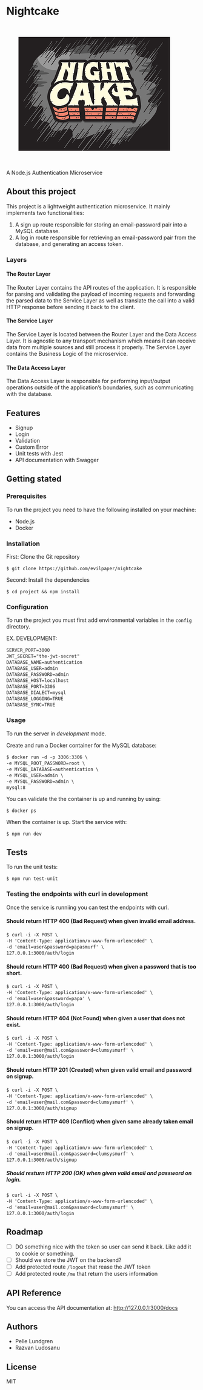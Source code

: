 # Nightcake

<img src="night-cake-logo.png" alt="Night Cake Logo" width="400" height="300" style="padding: 2rem;">

A Node.js Authentication Microservice

## About this project

This project is a lightweight authentication microservice. It mainly implements two functionalities:

1. A sign up route responsible for storing an email-password pair into a MySQL database.
1. A log in route responsible for retrieving an email-password pair from the database, and generating an access token.

### Layers

#### The Router Layer

The Router Layer contains the API routes of the application. It is responsible for parsing and validating the payload of incoming requests and forwarding the parsed data to the Service Layer as well as translate the call into a valid HTTP response before sending it back to the client.

#### The Service Layer

The Service Layer is located between the Router Layer and the Data Access Layer. It is agnostic to any transport mechanism which means it can receive data from multiple sources and still process it properly. The Service Layer contains the Business Logic of the microservice.

#### The Data Access Layer

The Data Access Layer is responsible for performing input/output operations outside of the application’s boundaries, such as communicating with the database.

## Features

- Signup
- Login
- Validation
- Custom Error
- Unit tests with Jest
- API documentation with Swagger

## Getting stated

### Prerequisites

To run the project you need to have the following installed on your machine:

- Node.js
- Docker

### Installation

First: Clone the Git repository

```
$ git clone https://github.com/evilpaper/nightcake
```

Second: Install the dependencies

```
$ cd project && npm install
```

### Configuration

To run the project you must first add environmental variables in the `config` directory.

EX. DEVELOPMENT:

```
SERVER_PORT=3000
JWT_SECRET="the-jwt-secret"
DATABASE_NAME=authentication
DATABASE_USER=admin
DATABASE_PASSWORD=admin
DATABASE_HOST=localhost
DATABASE_PORT=3306
DATABASE_DIALECT=mysql
DATABASE_LOGGING=TRUE
DATABASE_SYNC=TRUE
```

### Usage

To run the server in _development_ mode.

Create and run a Docker container for the MySQL database:

```
$ docker run -d -p 3306:3306 \
-e MYSQL_ROOT_PASSWORD=root \
-e MYSQL_DATABASE=authentication \
-e MYSQL_USER=admin \
-e MYSQL_PASSWORD=admin \
mysql:8
```

You can validate the the container is up and running by using:

```
$ docker ps
```

When the container is up. Start the service with:

```
$ npm run dev
```

## Tests

To run the unit tests:

```
$ npm run test-unit
```

### Testing the endpoints with curl in development

Once the service is runniing you can test the endpoints with curl.

#### Should return HTTP 400 (Bad Request) when given invalid email address.

```
$ curl -i -X POST \
-H 'Content-Type: application/x-www-form-urlencoded' \
-d 'email=user&password=papasmurf' \
127.0.0.1:3000/auth/login
```

#### Should return HTTP 400 (Bad Request) when given a password that is too short.

```
$ curl -i -X POST \
-H 'Content-Type: application/x-www-form-urlencoded' \
-d 'email=user&password=papa' \
127.0.0.1:3000/auth/login
```

#### Should return HTTP 404 (Not Found) when given a user that does not exist.

```
$ curl -i -X POST \
-H 'Content-Type: application/x-www-form-urlencoded' \
-d 'email=user@mail.com&password=clumsysmurf' \
127.0.0.1:3000/auth/login
```

#### Should return HTTP 201 (Created) when given valid email and password on signup.

```
$ curl -i -X POST \
-H 'Content-Type: application/x-www-form-urlencoded' \
-d 'email=user@mail.com&password=clumsysmurf' \
127.0.0.1:3000/auth/signup
```

#### Should return HTTP 409 (Conflict) when given same already taken email on signup.

```
$ curl -i -X POST \
-H 'Content-Type: application/x-www-form-urlencoded' \
-d 'email=user@mail.com&password=clumsysmurf' \
127.0.0.1:3000/auth/signup
```

##### Should resturn HTTP 200 (OK) when given valid email and password on login.

```
$ curl -i -X POST \
-H 'Content-Type: application/x-www-form-urlencoded' \
-d 'email=user@mail.com&password=clumsysmurf' \
127.0.0.1:3000/auth/login
```

## Roadmap

- [ ] DO something nice with the token so user can send it back. Like add it to cookie or something.
- [ ] Should we store the JWT on the backend?
- [ ] Add protected route `/logout` that rease the JWT token
- [ ] Add protected route `/me` that return the users information

## API Reference

You can access the API documentation at: http://127.0.0.1:3000/docs

## Authors

- Pelle Lundgren
- Razvan Ludosanu

## License

MIT
